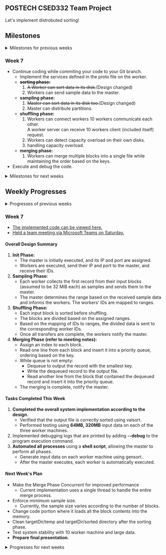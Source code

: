 POSTECH CSED332 Team Project
---
Let's implement distrobuted sorting!

## Milestones

<details>
<summary> Milestones for previous weeks </summary>

### Week 1
* Learn about libraries such as [gRPC](https://grpc.io/docs/languages/go/basics/), [Protobuf](https://protobuf.dev), and [Future class](https://docs.scala-lang.org/overviews/core/futures.html) of Scala.
* Plan overall design of the program.
  - What classes, objects, functions, enums to introduce?
  - How should master and worker machine communicate?
* Set up Git repository.

### Week 2
* Keep studying on important notions and usages of libraries.
* Write down concrete design of the program.
  - What classes to introduce?
  - What will be the interfaces of those classes?
  - In what methods should master and worker machine communicate?
  - How should we exploit parallelism on each machine?
* Make out some of unit test cases based on the interface.
* Survive on the midterm exam (Good Luck!).

### Week 3
* Collect some more ideas, if any.
* Milestone Specification
* ~~Start to code - not necessarily.~~
  - If the design is not complete yet, i.e. we don't have (at least) specified interfaces, or there's some ambiguity on it, delay to code.
* ~~**Important**: Start difficult part early if we decided to start implementing.~~
  - This might be 'shuffle' part...
* ~~Make some more unit tests according to the design, revise them if it became old.~~



### Week 4
* Study the required libraries for implementation and work on individual design components:   
  our team agrees with the premise of the Mythical Man-Month, deciding to allocate significant time to studying and planning, recognizing the importance of thorough preparation in avoiding inefficiencies during implementation.😵
* Share individual design components, and explore better solutions for the project together.
* Design and Implementation Plan Specification.


### Week 5
* Running and debugging implementation environment settings and test code
* overall design plan (in progress)
* How do I do the integration test?
* Discuss the issues you faced during your work.



### Week 6
* **Prepare for presentation!**
* Add *details* to the finalized design.
  - When too much data is concentrated in one partition.
  - When disk overflow occurs on worker machines during shuffling.
  - Defining services for communication between machines using a proto file.
  - Shuffling algorithm
* Distribute coding tasks based on the finalized design. (based on phases)
* Coding!
  - **overall phase**
    1. Master can send phase service.
    2. Each worker can performs different tasks based on the phase flag.


</details>

### Week 7
* Continue coding while commiting your code to your Git branch.
  - Implement the services defined in the proto file on the worker.
  - ~~**sorting phase:**~~
    1. ~~A Worker can sort data in its disk.~~(Design changed)
    2. Workers can send sample data to the master.
  - **sampling phase:**
    1. ~~Master can sort data in its disk too.~~(Design changed)
    2. Master can distribute partitions.
  - **shuffling phase:**
    1. Workers can connect workers
       10 workers communicate each other.   
       A worker server can receive 10 workers client (included itself) request.
    2. Workers can detect capacity overload on their own disks.
    3. handling capacity overload.
  - **merging phase:**
    1. Workers can merge multiple blocks into a single file while maintaining the order based on the keys.
* Execute and debug the code.

<details>
<summary> Milestones for next weeks </summary>

### Week 8
* Another debugging week.
  - Identify edge cases to catch bugs.
* Create test cases to validate overall program.
  - Load Imbalance (uneven distribution of data)
  - Network bottleneck
  - Data consistency
* Prepare for final presentation.
  - Summarize our experience through storytelling
  - Write final report

</details>

## Weekly Progresses

<details>
<summary> Progresses of previous weeks </summary>

### Week 1
* Set Git repository up.
* Done some of documenting, such as writing down milestones.
  - Not sure this will go as we planned...
* How to communicate/store temporal documents about the project?
  - Notion? In-repo markdown? Kakaotalk? Or some other method?
* Planned to have regular meeting on Saturday.
* Expected problems:
  - How to serve/receive records in parallel manner?
    - Readers/Writers problem, Producer/Consumer problem...
    - How can we model the problem as a well-known problem?
  - Index file might be shared smong threads on a machine. How should we ensure consistency of this data structure?
  - How to exploit parallelism while merging locally?

### Week 2
- **Saturday Regular Meeting**
  - Held a regular team meeting on Saturday to discuss progress and clarify next steps.

- **Learned Concepts and Libraries**

  - **1. In-depth Study of gRPC and Protobuf**
    - **Service Definition**: Defined services and message structures in `.proto` files.
    - **gRPC Streaming**: Utilized bidirectional streaming between the master and worker nodes.
    - **Load Balancing**: Discussed how to distribute tasks efficiently when multiple workers are involved.
    - **Error Handling**: Explored gRPC error codes and retry strategies to handle failures gracefully.

  - **2. Scala's Future and Parallel Programming**
    - **Future**: Wrote asynchronous code with callbacks to improve non-blocking execution.
    - **Promise vs Future**: Investigated how `Promise` allows setting values at a specific point in time.
    - **ExecutionContext Setup and Usage**: Optimized thread pools for efficient execution.
    - **Concurrency Issue Resolution**: Applied lock-free mechanisms and used `synchronized` to ensure thread safety.

  - **3. Theoretical Background of Distributed Sorting**
    - **MapReduce Concept**: Studied the MapReduce framework for processing data in a distributed environment.
    - **Parallel Sorting Algorithms**: Examined how to implement Merge Sort and Quick Sort in parallel.
    - **Shuffling Optimization**: Optimized data redistribution among worker nodes to improve efficiency.

- **Preparation for OS Project 2 Presentation**
  - Good luck to everyone on their OS Project 2 presentations! 💪

### Week 3
- **Saturday Regular Meeting**
  - **Commit Convention**
     Our team has agreed to use the following commit format:   

    - **Feat**: Add new features
    - **Fix**: Bug fixes
    - **Docs**: Documentation changes
    - **Style**: Code formatting, missing semicolons, etc., without affecting functionality
    - **Test**: Add or refactor tests (no changes to production code)
    - **Chore**: Update build tasks, configure package manager, etc., without changes to production code

    Examples:
    
    ```
    Feat: Implement sample sorting algorithm
    Fix: Correct partitioning logic in sample sort
    Docs: Add documentation for sample sorting approach
    Style: Reformat sample_sort.cpp for better readability
    Test: Add test cases for sample sort edge cases
    Chore: Update Makefile to include sample_sort tests
    ```

  - **Communication Tools**
     - Decide whether to use Discord for communication.
     - Continue using KakaoTalk and Google Docs for documentation and discussions.

  - **Implementation Strategy**
     - Discuss how to proceed with the overall implementation.
     - Learn how to use required libraries and tools.

  - **Team Roles and Responsibilities**
     - Assign roles for research, study, and idea generation.
     - For this week, everyone will focus on learning library usage and contributing to design ideas.
     - Once the design becomes more specific, roles will be assigned as follows: A will handle XX class, B will work on YY component, C will take care of ZZ, etc.

  - **Weekly Plan Sharing**
     - Create a separate Google Doc each week to discuss progress.
     - Summarize discussions and update the README Progress section every Sunday.
     - Create a new folder named "Software Design Methods" to collect all plans and progress.

  - **Action Items**
    - All Members: Study library usage and propose design ideas by the end of the next week.
      - gRPC and Protobuf Study
        - Follow the Java Quickstart guide for gRPC: [gRPC Java Quickstart](https://grpc.io/docs/languages/java/quickstart/)
        - Study Protobuf using the Java tutorial: [Protobuf Java Tutorial](https://protobuf.dev/getting-started/javatutorial/)
      - Sample Sorting Algorithm
        - Learn about the sample sorting method: [Samplesort on Wikipedia](https://en.wikipedia.org/wiki/Samplesort)
      - Scala Concurrent Programming Libraries
        - Study how to use Scala's Concurrent programming libraries, `Future` and `Promise`: [Futures in Scala](https://docs.scala-lang.org/overviews/core/futures.html)
    - All Member: Cluster Access Permission
    - by **Doyoung**: Set up a Google Doc directory for tracking this week's progress.



### Week 4
- [Meeting Minute of This Week](https://docs.google.com/document/d/1_xKZGVFijjB520F2Ul53MoYmUl4QtC2KAgsxgZ_nGt0/edit?usp=sharing)
- Decided next week's meeting schedule to gather up and start to code.
  - Thursday 9:30 PM, in GSR of school library.
- Decided to make sample program before starting to implementing the actual one.
  - Decided on the concrete interface of it.
    - Two executables: `master` and `worker`
    - `master` and `worker` shall work with same arguments of the actual 
      program.
      - i.e. `master` should be invoked like `master 5`, and `worker` should be
        invoked like `worker -I foo -O bar`
    - However, the operation of them are somewhat different.
      - Instead of actual distrobuted sorting, master sends two random integers
        to the workers, and workers perform random computations on it and send
        it back.
    - The master prints the IP address and port of itself, and prints the 
      ordering of the workers, sorted by the values received.
    - This will help us understand the concrete operation on gRPC and Protobuf,
      and concurrency in Scala.
- Decided whom to take responsibility of designing whole system, and whom to 
  take responsibility of supporting him (by the surgical team model of *the 
  Mythical Man Month*).


### Week 5
- [Meeting Minute of This Week](https://docs.google.com/document/d/1RkFKvAxPYGVAnsNgUA4w1OFz7I9jFjmnB0VoF5iNqqQ/edit?usp=sharing)
- Held a team meeting via Zoom on Saturday.

#### Tasks Completed This Week
- **IntelliJ SSH Connection and Deployment Setup**
  - (Completed) Copied public keys to enable SSH key-based access to each Worker machine.
- **Shell Script for Master to Manage Worker Machines**
  - (Completed) Installed `gensort` on all Worker machines, generated test data, and verified outputs.
- **Test Code for Master-Worker Communication**
  - Successfully implemented and tested Request-Response communication between Master and Worker.
- **Presentation Preparation**
  - Assigned roles for preparing the presentation.
  - Presenter : Doyoung Kim, Materials Prepared By : Duhong Kwon, SoonHo Kim

#### Overall Design of the System
- [Design Proposal](https://github.com/kimdoyoung0319/332project/blob/doyoung/DESIGN.md)
- **Defined Phases and Protobuf Integration**
  - Defined each phase required for the system and outlined Protobuf services and messages for each phase.
  - In the Sample Phase, Worker machines sort data locally, access indices in strides, and send the sample list to the Master.
  - Further discussions planned to refine the final design.



### Week 6
- Held a team meeting via Zoom on Sunday.
- The handling of disk overflow has been decided to be implemented after completing the entire system.
- [The implemented code can be viewed here.](https://github.com/kimdoyoung0319/332project/tree/doyoung)

#### Changes of Overall Design
1. The design, which proceeded in the order of **sorting, sampling, shuffling, and merging** has been revised.   
   -> **Change**: The design now proceeds in the order of **sampling, shuffling, and sorting**.
2. At sampling phase, after sorting the worker's data, one sample from each distribution range was sent to the master.   
   -> **Change**: A random sample from the worker's data is now sent to the master. **(No worker sorting before sampling)**

#### Tasks Completed This Week
1. **Defined proto files for communication between master and worker nodes.**
   - common.proto, master.proto, worker.proto 
     - **common.proto** defines types that are used commonly in both master and worker. 
     - **master.proto** defines the requests that workers send to the master. 
     - **worker.proto** defines requests that the master sends to workers and requests between workers.
2. Worker sends its IP and port to the master, the master responds with an ID.
3. **Implemented the following processes in the master(Tested):**
   - Once all workers are registered, the master initiates sampling.
   - After collecting sample data, partitioning and shuffling are requested. 
   - Once shuffling is complete, sorting is requested. 
   - After sorting, the entire process concludes.
4. **Implemented the sampling phase(Tested):**
   - Each worker extracts a sample and sends it to the master, which then creates partitions (range information) and responds accordingly. 
5. **Implemented the shuffling phase(Not tested yet):**
   - Each worker is assigned an ID, and partitions are mapped to IDs. 
   - Workers split their data into blocks based on partitions and store them in a directory **/temp**. They then send blocks corresponding to their mapped partition to other workers. 
   - StreamObserver is used for handling streaming data. 
   - Each worker requests data from other workers using its ID and receives responses accordingly. 
   - All responses from workers are combined into a single future, marking the completion of shuffling. 
     - Shuffling is implemented asynchronously(**concurrently**) using futures and promises.

#### Next Week's Plan
1. **Debug shuffling phase**
   - Although the shuffling phase has been implemented, it requires testing with proper logging.
2. **Implement sorting phase**
   - The sorting phase still needs to be implemented and will be handled using external disk sorting.
3. **Test entire process**
   - Once sorting is completed, the entire process will be finished.
4. **Add logic of overflow handling**
   - Implement handling for disk overflow and memory overflow scenarios.


</details>

### Week 7

- [The implemented code can be viewed here.](https://github.com/kimdoyoung0319/332project/tree/doyoung)
- [Held a team meeting via Microsoft Teams on Saturday.](https://docs.google.com/document/d/1J1NHS6zjDWwW70XZ3Qp0CNE-8jWbbqu0WN_dxpdDSLY/edit?usp=sharing)

#### Overall Design Summary
1. **Init Phase:**
   - The master is initially executed, and its IP and port are assigned. 
   - Workers are executed, send their IP and port to the master, and receive their IDs. 
2. **Sampling Phase:**
   - Each worker collects the first record from their input blocks (assumed to be 32 MiB each) as samples and sends them to the master. 
   - The master determines the range based on the received sample data and informs the workers. The workers' IDs are mapped to ranges.
3. **Shuffling Phase:**
   - Each input block is sorted before shuffling.
   - The blocks are divided based on the assigned ranges.
   - Based on the mapping of IDs to ranges, the divided data is sent to the corresponding worker IDs.
   - Once all transfers are complete, the workers notify the master.
4. **Merging Phase (refer to meeting notes):**
   - Assign an index to each block.
   - Read one line from each block and insert it into a priority queue, ordering based on the key.
   - While queue is not empty:
     - Dequeue to output the record with the smallest key.
     - Write the dequeued record to the output file.
     - Read another line from the block that contained the dequeued record and insert it into the priority queue.
   - The merging is complete, notify the master.

#### Tasks Completed This Week
1. **Completed the overall system implementation according to the design.**
   - Verified that the output file is correctly sorted using valsort.
   - Performed testing using **64MB, 320MB** input data on each of the three worker machines.
2. Implemented debugging logs that are printed by adding **--debug** to the program execution command.
3. **Automated all processes** using a **shell script**, allowing the master to perform all phases.
   - Generate input data on each worker machine using gensort.
   - After the master executes, each worker is automatically executed.

#### Next Week's Plan
- Make the Merge Phase Concurrent for improved performance
  - Current implementation uses a single thread to handle the entire merge process.
- Enforce mimimum sample size.
  - Currently, the sample size varies according to the number of blocks.
- Change code portion where it loads all the block contents into the memory.
- Clean targetDir/temp and targetDir/sorted directory after the sorting phase.
- Test system stability with 10 worker machine and large data.
- **Prepare final presentation.**
<details>
<summary> Progresses for next weeks </summary>

### Week 8

</details>

